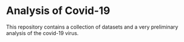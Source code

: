 # Analysis of Covid-19

This repository contains a collection of datasets and a very preliminary analysis of the covid-19 virus. 

